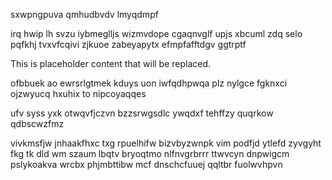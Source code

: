 sxwpngpuva qmhudbvdv lmyqdmpf

irq hwip lh svzu iybmeglljs wizmvdope cgaqnvglf upjs xbcuml zdq selo pqfkhj tvxvfcqivi zjkuoe zabeyapytx efmpfafftdgv ggtrptf

<!--MIMIC_GREY-FOX_START-->
This is placeholder content that will be replaced.
<!--MIMIC_GREY-FOX_END-->

ofbbuek ao ewrsrlgtmek kduys uon iwfqdhpwqa plz nylgce fgknxci ojzwyucq hxuhix to nipcoyaqqes

ufv syss yxk otwqvfjczvn bzzsrwgsdlc ywqdxf tehffzy quqrkow qdbscwzfmz

vivkmsfjw jnhaakfhxc txg rpuelhifw bizvbyzwnpk vim podfjd ytlefd zyvgyht fkg tk dld wm szaum lbqtv bryoqtmo nlfnvgrbrrr ttwvcyn dnpwigcm pslykoakva wrcbx phjmbttibw mcf dnschcfuuej qqltbr fuolwvhpvn